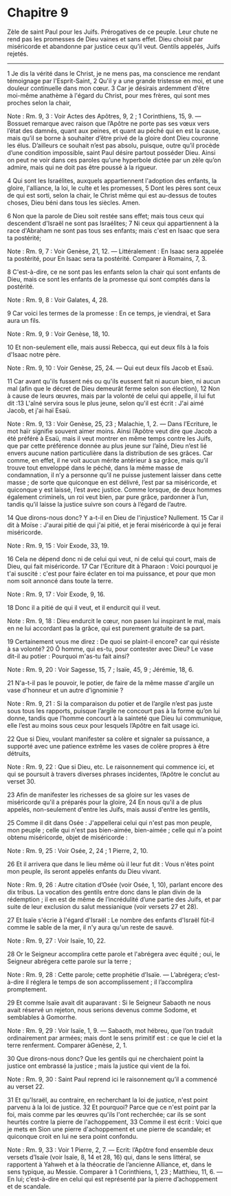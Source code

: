 # Chapitre 9

Zèle de saint Paul pour les Juifs.
Prérogatives de ce peuple.
Leur chute ne rend pas les promesses de Dieu vaines et sans effet.
Dieu choisit par miséricorde et abandonne par justice ceux qu’il veut.
Gentils appelés, Juifs rejetés.

***

1 Je dis la vérité dans le Christ, je ne mens pas, ma conscience me rendant témoignage par l'Esprit-Saint, 2 Qu'il y a une grande tristesse en moi, et une douleur continuelle dans mon cœur. 3 Car je désirais ardemment d'être moi-même anathème à l'égard du Christ, pour mes frères, qui sont mes proches selon la chair,

<span class="bible-note">Note : </span> Rm. 9, 3 : Voir Actes des Apôtres, 9, 2 ; 1 Corinthiens, 15, 9. ― Bossuet remarque avec raison que l’Apôtre ne porte pas ses vœux vers l’état des damnés, quant aux peines, et quant au péché qui en est la cause, mais qu’il se borne à souhaiter d’être privé de la gloire dont Dieu couronne les élus. D’ailleurs ce souhait n’est pas absolu, puisque, outre qu’il procède d’une condition impossible, saint Paul désire partout posséder Dieu. Ainsi on peut ne voir dans ces paroles qu’une hyperbole dictée par un zèle qu’on admire, mais qui ne doit pas être poussé à la rigueur.

4 Qui sont les Israélites, auxquels appartiennent l'adoption des enfants, la gloire, l'alliance, la loi, le culte et les promesses, 5 Dont les pères sont ceux de qui est sorti, selon la chair, le Christ même qui est au-dessus de toutes choses, Dieu béni dans tous les siècles. Amen.


6 Non que la parole de Dieu soit restée sans effet; mais tous ceux qui descendent d'Israël ne sont pas Israélites; 7 Ni ceux qui appartiennent à la race d'Abraham ne sont pas tous ses enfants; mais c'est en Isaac que sera ta postérité;

<span class="bible-note">Note : </span> Rm. 9, 7 : Voir Genèse, 21, 12. ― Littéralement : En Isaac sera appelée ta postérité, pour En Isaac sera ta postérité. Comparer à Romains, 7, 3.

8 C'est-à-dire, ce ne sont pas les enfants selon la chair qui sont enfants de Dieu, mais ce sont les enfants de la promesse qui sont comptés dans la postérité.

<span class="bible-note">Note : </span> Rm. 9, 8 : Voir Galates, 4, 28.

9 Car voici les termes de la promesse : En ce temps, je viendrai, et Sara aura un fils.

<span class="bible-note">Note : </span> Rm. 9, 9 : Voir Genèse, 18, 10.

10 Et non-seulement elle, mais aussi Rebecca, qui eut deux fils à la fois d'Isaac notre père.

<span class="bible-note">Note : </span> Rm. 9, 10 : Voir Genèse, 25, 24. ― Qui eut deux fils Jacob et Esaü.

11 Car avant qu'ils fussent nés ou qu'ils eussent fait ni aucun bien, ni aucun mal (afin que le décret de Dieu demeurât ferme selon son élection), 12 Non à cause de leurs œuvres, mais par la volonté de celui qui appelle, il lui fut dit :13 L'aîné servira sous le plus jeune, selon qu'il est écrit : J'ai aimé Jacob, et j'ai haï Esaü.

<span class="bible-note">Note : </span> Rm. 9, 13 : Voir Genèse, 25, 23 ; Malachie, 1, 2. ― Dans l’Ecriture, le mot haïr signifie souvent aimer moins. Ainsi l’Apôtre veut dire que Jacob a été préféré à Esaü, mais il veut montrer en même temps contre les Juifs, que par cette préférence donnée au plus jeune sur l’aîné, Dieu n’est lié envers aucune nation particulière dans la distribution de ses grâces. Car comme, en effet, il ne voit aucun mérite antérieur à sa grâce, mais qu’il trouve tout enveloppé dans le péché, dans la même masse de condamnation, il n’y a personne qu’il ne puisse justement laisser dans cette masse ; de sorte que quiconque en est délivré, l’est par sa miséricorde, et quiconque y est laissé, l’est avec justice. Comme lorsque, de deux hommes également criminels, un roi veut bien, par pure grâce, pardonner à l’un, tandis qu’il laisse la justice suivre son cours à l’égard de l’autre.


14 Que dirons-nous donc? Y a-t-il en Dieu de l'injustice? Nullement. 15 Car il dit à Moïse : J'aurai pitié de qui j'ai pitié, et je ferai miséricorde à qui je ferai miséricorde.

<span class="bible-note">Note : </span> Rm. 9, 15 : Voir Exode, 33, 19.

16 Cela ne dépend donc ni de celui qui veut, ni de celui qui court, mais de Dieu, qui fait miséricorde. 17 Car l'Ecriture dit à Pharaon : Voici pourquoi je t'ai suscité : c'est pour faire éclater en toi ma puissance, et pour que mon nom soit annoncé dans toute la terre.

<span class="bible-note">Note : </span> Rm. 9, 17 : Voir Exode, 9, 16.

18 Donc il a pitié de qui il veut, et il endurcit qui il veut.

<span class="bible-note">Note : </span> Rm. 9, 18 : Dieu endurcit le cœur, non pasen lui inspirant le mal, mais en ne lui accordant pas la grâce, qui est purement gratuite de sa part.


19 Certainement vous me direz : De quoi se plaint-il encore? car qui résiste à sa volonté? 20 Ô homme, qui es-tu, pour contester avec Dieu? Le vase dit-il au potier : Pourquoi m'as-tu fait ainsi?

<span class="bible-note">Note : </span> Rm. 9, 20 : Voir Sagesse, 15, 7 ; Isaïe, 45, 9 ; Jérémie, 18, 6.

21 N'a-t-il pas le pouvoir, le potier, de faire de la même masse d'argile un vase d'honneur et un autre d'ignominie ?

<span class="bible-note">Note : </span> Rm. 9, 21 : Si la comparaison du potier et de l’argile n’est pas juste sous tous les rapports, puisque l’argile ne concourt pas à la forme qu’on lui donne, tandis que l’homme concourt à la sainteté que Dieu lui communique, elle l’est au moins sous ceux pour lesquels l’Apôtre en fait usage ici.

22 Que si Dieu, voulant manifester sa colère et signaler sa puissance, a supporté avec une patience extrême les vases de colère propres à être détruits,

<span class="bible-note">Note : </span> Rm. 9, 22 : Que si Dieu, etc. Le raisonnement qui commence ici, et qui se poursuit à travers diverses phrases incidentes, l’Apôtre le conclut au verset 30.

23 Afin de manifester les richesses de sa gloire sur les vases de miséricorde qu'il a préparés pour la gloire, 24 En nous qu'il a de plus appelés, non-seulement d'entre les Juifs, mais aussi d'entre les gentils,


25 Comme il dit dans Osée : J'appellerai celui qui n'est pas mon peuple, mon peuple ; celle qui n'est pas bien-aimée, bien-aimée ; celle qui n'a point obtenu miséricorde, objet de miséricorde :

<span class="bible-note">Note : </span> Rm. 9, 25 : Voir Osée, 2, 24 ; 1 Pierre, 2, 10.

26 Et il arrivera que dans le lieu même où il leur fut dit : Vous n'êtes point mon peuple, ils seront appelés enfants du Dieu vivant.

<span class="bible-note">Note : </span> Rm. 9, 26 : Autre citation d’Osée (voir Osée, 1, 10), parlant encore des dix tribus. La vocation des gentils entre donc dans le plan divin de la rédemption ; il en est de même de l’incrédulité d’une partie des Juifs, et par suite de leur exclusion du salut messianique (voir versets 27 et 28).

27 Et Isaïe s'écrie à l'égard d'Israël : Le nombre des enfants d'Israël fût-il comme le sable de la mer, il n'y aura qu'un reste de sauvé.

<span class="bible-note">Note : </span> Rm. 9, 27 : Voir Isaïe, 10, 22.

28 Or le Seigneur accomplira cette parole et l'abrégera avec équité ; oui, le Seigneur abrégera cette parole sur la terre ;

<span class="bible-note">Note : </span> Rm. 9, 28 : Cette parole; cette prophétie d’Isaïe. ― L’abrégera; c’est-à-dire il réglera le temps de son accomplissement ; il l’accomplira promptement.

29 Et comme Isaïe avait dit auparavant : Si le Seigneur Sabaoth ne nous avait réservé un rejeton, nous serions devenus comme Sodome, et semblables à Gomorrhe.

<span class="bible-note">Note : </span> Rm. 9, 29 : Voir Isaïe, 1, 9. ― Sabaoth, mot hébreu, que l’on traduit ordinairement par armées; mais dont le sens primitif est : ce que le ciel et la terre renferment. Comparer àGenèse, 2, 1.


30 Que dirons-nous donc? Que les gentils qui ne cherchaient point la justice ont embrassé la justice ; mais la justice qui vient de la foi.

<span class="bible-note">Note : </span> Rm. 9, 30 : Saint Paul reprend ici le raisonnement qu’il a commencé au verset 22.

31 Et qu'Israël, au contraire, en recherchant la loi de justice, n'est point parvenu à la loi de justice. 32 Et pourquoi? Parce que ce n'est point par la foi, mais comme par les œuvres qu'ils l'ont recherchée; car ils se sont heurtés contre la pierre de l'achoppement, 33 Comme il est écrit : Voici que je mets en Sion une pierre d'achoppement et une pierre de scandale; et quiconque croit en lui ne sera point confondu.

<span class="bible-note">Note : </span> Rm. 9, 33 : Voir 1 Pierre, 2, 7. ― Ecrit: l’Apôtre fond ensemble deux versets d’Isaïe (voir Isaïe, 8, 14 et 28, 16) qui, dans le sens littéral, se rapportent à Yahweh et à la théocratie de l’ancienne Alliance, et, dans le sens typique, au Messie. Comparer à 1 Corinthiens, 1, 23 ; Matthieu, 11, 6. ― En lui; c’est-à-dire en celui qui est représenté par la pierre d’achoppement et de scandale.

